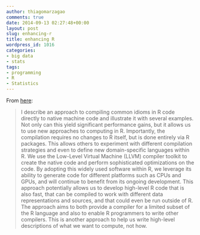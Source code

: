 ```yaml
---
author: thiagomarzagao
comments: true
date: 2014-09-13 02:27:48+00:00
layout: post
slug: enhancing-r
title: enhancing R
wordpress_id: 1016
categories:
- big data
- stats
tags:
- programming
- R
- Statistics
---
```


From [here](http://arxiv.org/pdf/1409.3144.pdf):



> I describe an approach to compiling common idioms in R code directly to native machine code and illustrate it with several examples. Not only can this yield significant performance gains, but it allows us to use new approaches to computing in R. Importantly, the compilation requires no changes to R itself, but is done entirely via R packages. This allows others to experiment with different compilation strategies and even to define new domain-specific languages within R. We use the Low-Level Virtual Machine (LLVM) compiler toolkit to create the native code and perform sophisticated optimizations on the code. By adopting this widely used software within R, we leverage its ability to generate code for different platforms such as CPUs and GPUs, and will continue to benefit from its ongoing development. This approach potentially allows us to develop high-level R code that is also fast, that can be compiled to work with different data representations and sources, and that could even be run outside of R. The approach aims to both provide a compiler for a limited subset of the R language and also to enable R programmers to write other compilers. This is another approach to help us write high-level descriptions of what we want to compute, not how.


